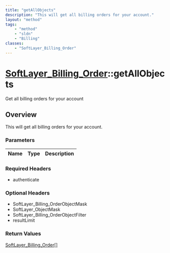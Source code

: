 ```yaml
---
title: "getAllObjects"
description: "This will get all billing orders for your account."
layout: "method"
tags:
    - "method"
    - "sldn"
    - "Billing"
classes:
    - "SoftLayer_Billing_Order"
---
```

# [SoftLayer_Billing_Order](/reference/services/SoftLayer_Billing_Order)::getAllObjects

Get all billing orders for your account


## Overview 
This will get all billing orders for your account. 

### Parameters 
|Name | Type | Description |
| --- | --- | --- |


### Required Headers
* authenticate

### Optional Headers
* SoftLayer_Billing_OrderObjectMask
* SoftLayer_ObjectMask
* SoftLayer_Billing_OrderObjectFilter
* resultLimit

### Return Values
<a href='/reference/datatypes/SoftLayer_Billing_Order'>SoftLayer_Billing_Order[] </a>


